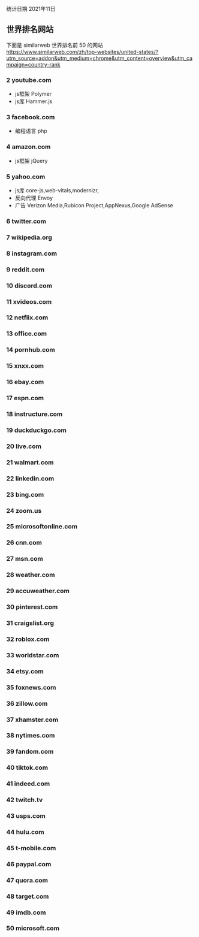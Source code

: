 统计日期  2021年11日

## 世界排名网站
下面是 similarweb 世界排名前 50 的网站
https://www.similarweb.com/zh/top-websites/united-states/?utm_source=addon&utm_medium=chrome&utm_content=overview&utm_campaign=country-rank

### 2 youtube.com 
- js框架 Polymer
- js库 Hammer.js

### 3 facebook.com
- 编程语言 php
 
### 4 amazon.com
- js框架 jQuery

### 5 yahoo.com 
- js库 core-js,web-vitals,modernizr,
- 反向代理 Envoy
- 广告 Verizon Media,Rubicon Project,AppNexus,Google AdSense

### 6 twitter.com 

### 7 wikipedia.org 

### 8 instagram.com 

### 9 reddit.com 

### 10 discord.com 
### 11 xvideos.com 
### 12 netflix.com 
### 13 office.com 
### 14 pornhub.com 
### 15 xnxx.com 
### 16 ebay.com 
### 17 espn.com 
### 18 instructure.com 
### 19 duckduckgo.com 
### 20 live.com 
### 21 walmart.com 
### 22 linkedin.com 
### 23 bing.com 
### 24 zoom.us 
### 25 microsoftonline.com 
### 26 cnn.com 
### 27 msn.com 
### 28 weather.com 
### 29 accuweather.com 
### 30 pinterest.com 
### 31 craigslist.org 
### 32 roblox.com 
### 33 worldstar.com 
### 34 etsy.com 
### 35 foxnews.com 
### 36 zillow.com 
### 37 xhamster.com 
### 38 nytimes.com 
### 39 fandom.com 
### 40 tiktok.com 
### 41 indeed.com 
### 42 twitch.tv 
### 43 usps.com 
### 44 hulu.com 
### 45 t-mobile.com 
### 46 paypal.com 
### 47 quora.com 
### 48 target.com 
### 49 imdb.com 
### 50 microsoft.com
